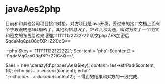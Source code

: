# javaAes2php
目前和和其他公司项目接口对接，对方项目是java开发，丢过来的接口文档上面有个字段说明是aes加密了，其他的信息没了，经过几次沟通，叫对方给了一个明文和密文的东西给过来
密匙1111111122222222
明文php
AES加密后SqdeMqCpaO8qfXP+Z2ICoQ==

···php
$key = '1111111122222222';
$content = 'php';
$content2 = 'SqdeMqCpaO8qfXP+Z2ICoQ==';

$aes = new \carazyfd\phpaes\Aes($key);
$content =$aes->strPad($content, 16);
echo $aes->encode($content);
echo "<br>";
echo $aes->decode($content2);
···
得到的结果和对方的一致完成。
